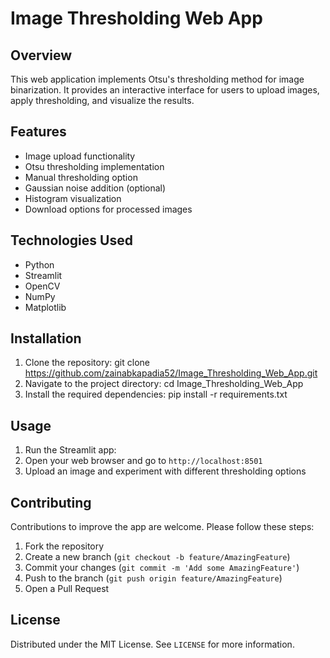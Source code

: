 # Image Thresholding Web App

## Overview
This web application implements Otsu's thresholding method for image binarization. It provides an interactive interface for users to upload images, apply thresholding, and visualize the results.

## Features
- Image upload functionality
- Otsu thresholding implementation
- Manual thresholding option
- Gaussian noise addition (optional)
- Histogram visualization
- Download options for processed images

## Technologies Used
- Python
- Streamlit
- OpenCV
- NumPy
- Matplotlib

## Installation
1. Clone the repository: git clone https://github.com/zainabkapadia52/Image_Thresholding_Web_App.git
2. Navigate to the project directory: cd Image_Thresholding_Web_App
3. Install the required dependencies: pip install -r requirements.txt

## Usage
1. Run the Streamlit app:
2. Open your web browser and go to `http://localhost:8501`
3. Upload an image and experiment with different thresholding options

## Contributing
Contributions to improve the app are welcome. Please follow these steps:
1. Fork the repository
2. Create a new branch (`git checkout -b feature/AmazingFeature`)
3. Commit your changes (`git commit -m 'Add some AmazingFeature'`)
4. Push to the branch (`git push origin feature/AmazingFeature`)
5. Open a Pull Request

## License
Distributed under the MIT License. See `LICENSE` for more information.



